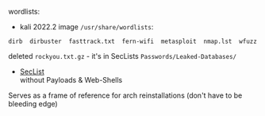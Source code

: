 wordlists:

- kali 2022.2 image `/usr/share/wordlists`:  
```
dirb  dirbuster  fasttrack.txt  fern-wifi  metasploit  nmap.lst  wfuzz
```
deleted `rockyou.txt.gz` - it's in SecLists `Passwords/Leaked-Databases/`

- [SecList](https://github.com/danielmiessler/SecLists)  
without Payloads & Web-Shells


Serves as a frame of reference for arch reinstallations (don't have to be bleeding edge) 
